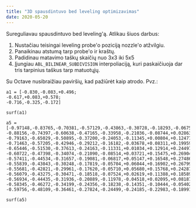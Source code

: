 ```yaml
---
title: "3D spausdintuvo bed leveling optimizavimas"
date: 2020-05-20
---
```


Sureguliavau spausdintuvo bed leveling'ą. Atlikau šiuos darbus:

1. Nustačiau teisingai leveling probe'o poziciją nozzle'o atžvilgiu.
2. Panaikinau atstumą tarp probe'o ir kraštų.
3. Padidinau matavimo taškų skaičių nuo 3x3 iki 5x5
4. Įjungiau `ABL_BILINEAR_SUBDIVISION` interpoliaciją, kuri paskaičiuoja dar
   tris tarpinius taškus tarp matuotųjų.

Su Octave nusibraižiau paviršių, kad pažiūrėt kaip atrodo. Pvz.:

```
a1 = [-0.830,-0.083,+0.496;
-0.617,+0.083,+0.578;
-0.716,-0.325,-0.172]

surf(a1)

a5 =
[-0.97148,-0.83765,-0.70381,-0.57129,-0.43863,-0.30728,-0.18293,-0.06751,+0.04089,+0.14240,+0.23474,+0.32019,+0.40563;
-0.88156,-0.74397,-0.60638,-0.47165,-0.33958,-0.21036,-0.08744,+0.02863,+0.13839,+0.24007,+0.33034,+0.41252,+0.49470;
-0.79163,-0.65029,-0.50895,-0.37200,-0.24053,-0.11345,+0.00804,+0.12477,+0.23590,+0.33773,+0.42594,+0.50485,+0.58377;
-0.71463,-0.57205,-0.42946,-0.29212,-0.16182,-0.03678,+0.08311,+0.19959,+0.31092,+0.41201,+0.49776,+0.57327,+0.64878;
-0.65446,-0.51530,-0.37613,-0.24163,-0.11331,+0.01034,+0.12914,+0.24497,+0.35596,+0.45622,+0.54025,+0.61355,+0.68686;
-0.60722,-0.47398,-0.34074,-0.21090,-0.08514,+0.03721,+0.15475,+0.26904,+0.37851,+0.47705,+0.55895,+0.62992,+0.70088;
-0.57411,-0.44534,-0.31657,-0.19081,-0.06817,+0.05147,+0.16548,+0.27486,+0.37861,+0.47111,+0.54672,+0.61107,+0.67542;
-0.55839,-0.43043,-0.30248,-0.17819,-0.05704,+0.06044,+0.16902,+0.26799,+0.35806,+0.43609,+0.49705,+0.54598,+0.59491;
-0.55681,-0.42821,-0.29961,-0.17620,-0.05710,+0.05680,+0.15768,+0.24287,+0.31504,+0.37431,+0.41644,+0.44568,+0.47492;
-0.56079,-0.43275,-0.30471,-0.18518,-0.07524,+0.02619,+0.11388,+0.18589,+0.24415,+0.28931,+0.31718,+0.33195,+0.34672;
-0.56934,-0.44435,-0.31936,-0.20889,-0.11978,-0.04518,+0.02095,+0.08187,+0.13431,+0.17452,+0.19716,+0.20757,+0.21798;
-0.58345,-0.46272,-0.34199,-0.24356,-0.18238,-0.14351,-0.10444,-0.05402,-0.00340,+0.03651,+0.05849,+0.06977,+0.08104;
-0.59756,-0.48109,-0.36461,-0.27824,-0.24499,-0.24185,-0.22983,-0.18991,-0.14111,-0.10150,-0.08018,-0.06804,-0.05591]

surf(a5)
```
